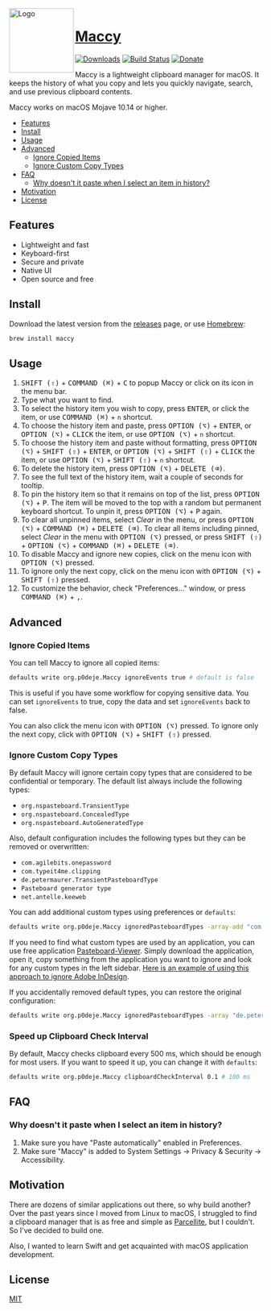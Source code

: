 
<img width="128px" src="https://maccy.app/img/maccy/Logo.png" alt="Logo" align="left" />

# [Maccy](https://maccy.app)

[![Downloads](https://img.shields.io/github/downloads/p0deje/Maccy/total.svg)](https://github.com/p0deje/Maccy/releases/latest)
[![Build Status](https://img.shields.io/bitrise/716921b669780314/master?token=3pMiCb5dpFzlO-7jTYtO3Q)](https://app.bitrise.io/app/716921b669780314)
[![Donate](https://img.shields.io/badge/buy%20me%20a%20coffee-donate-yellow.svg)](https://www.buymeacoffee.com/p0deje)

Maccy is a lightweight clipboard manager for macOS. It keeps the history of what you copy
and lets you quickly navigate, search, and use previous clipboard contents.

Maccy works on macOS Mojave 10.14 or higher.

<!-- vim-markdown-toc GFM -->

* [Features](#features)
* [Install](#install)
* [Usage](#usage)
* [Advanced](#advanced)
    * [Ignore Copied Items](#ignore-copied-items)
    * [Ignore Custom Copy Types](#ignore-custom-copy-types)
* [FAQ](#faq)
    * [Why doesn't it paste when I select an item in history?](#why-doesnt-it-paste-when-i-select-an-item-in-history)
* [Motivation](#motivation)
* [License](#license)

<!-- vim-markdown-toc -->

## Features

* Lightweight and fast
* Keyboard-first
* Secure and private
* Native UI
* Open source and free

## Install

Download the latest version from the [releases](https://github.com/p0deje/Maccy/releases/latest) page, or use [Homebrew](https://brew.sh/):

```sh
brew install maccy
```

## Usage

1. <kbd>SHIFT (⇧)</kbd> + <kbd>COMMAND (⌘)</kbd> + <kbd>C</kbd> to popup Maccy or click on its icon in the menu bar.
2. Type what you want to find.
3. To select the history item you wish to copy, press <kbd>ENTER</kbd>, or click the item, or use <kbd>COMMAND (⌘)</kbd> + `n` shortcut.
4. To choose the history item and paste, press <kbd>OPTION (⌥)</kbd> + <kbd>ENTER</kbd>, or <kbd>OPTION (⌥)</kbd> + <kbd>CLICK</kbd> the item, or use <kbd>OPTION (⌥)</kbd> + `n` shortcut.
5. To choose the history item and paste without formatting, press <kbd>OPTION (⌥)</kbd> + <kbd>SHIFT (⇧)</kbd> + <kbd>ENTER</kbd>, or <kbd>OPTION (⌥)</kbd> + <kbd>SHIFT (⇧)</kbd> + <kbd>CLICK</kbd> the item, or use <kbd>OPTION (⌥)</kbd> + <kbd>SHIFT (⇧)</kbd> + `n` shortcut.
6. To delete the history item, press <kbd>OPTION (⌥)</kbd> + <kbd>DELETE (⌫)</kbd>.
7. To see the full text of the history item, wait a couple of seconds for tooltip.
8. To pin the history item so that it remains on top of the list, press <kbd>OPTION (⌥)</kbd> + <kbd>P</kbd>. The item will be moved to the top with a random but permanent keyboard shortcut. To unpin it, press <kbd>OPTION (⌥)</kbd> + <kbd>P</kbd> again.
9. To clear all unpinned items, select _Clear_ in the menu, or press <kbd>OPTION (⌥)</kbd> + <kbd>COMMAND (⌘)</kbd> + <kbd>DELETE (⌫)</kbd>. To clear all items including pinned, select _Clear_ in the menu with  <kbd>OPTION (⌥)</kbd> pressed, or press <kbd>SHIFT (⇧)</kbd> + <kbd>OPTION (⌥)</kbd> + <kbd>COMMAND (⌘)</kbd> + <kbd>DELETE (⌫)</kbd>.
10. To disable Maccy and ignore new copies, click on the menu icon with <kbd>OPTION (⌥)</kbd> pressed.
11. To ignore only the next copy, click on the menu icon with <kbd>OPTION (⌥)</kbd> + <kbd>SHIFT (⇧)</kbd> pressed.
12. To customize the behavior, check "Preferences..." window, or press <kbd>COMMAND (⌘)</kbd> + <kbd>,</kbd>.

## Advanced

### Ignore Copied Items

You can tell Maccy to ignore all copied items:

```sh
defaults write org.p0deje.Maccy ignoreEvents true # default is false
```

This is useful if you have some workflow for copying sensitive data. You can set `ignoreEvents` to true, copy the data and set `ignoreEvents` back to false.

You can also click the menu icon with <kbd>OPTION (⌥)</kbd> pressed. To ignore only the next copy, click with <kbd>OPTION (⌥)</kbd> + <kbd>SHIFT (⇧)</kbd> pressed.

### Ignore Custom Copy Types

By default Maccy will ignore certain copy types that are considered to be confidential
or temporary. The default list always include the following types:

* `org.nspasteboard.TransientType`
* `org.nspasteboard.ConcealedType`
* `org.nspasteboard.AutoGeneratedType`

Also, default configuration includes the following types but they can be removed
or overwritten:

* `com.agilebits.onepassword`
* `com.typeit4me.clipping`
* `de.petermaurer.TransientPasteboardType`
* `Pasteboard generator type`
* `net.antelle.keeweb`

You can add additional custom types using preferences or `defaults`:

```sh
defaults write org.p0deje.Maccy ignoredPasteboardTypes -array-add "com.myapp.CustomType"
```

If you need to find what custom types are used by an application, you can use
free application [Pasteboard-Viewer](https://github.com/sindresorhus/Pasteboard-Viewer).
Simply download the application, open it, copy something from the application you
want to ignore and look for any custom types in the left sidebar. [Here is an example
of using this approach to ignore Adobe InDesign](https://github.com/p0deje/Maccy/issues/125).

If you accidentally removed default types, you can restore the original configuration:

```sh
defaults write org.p0deje.Maccy ignoredPasteboardTypes -array "de.petermaurer.TransientPasteboardType" "com.typeit4me.clipping" "Pasteboard generator type" "com.agilebits.onepassword" "net.antelle.keeweb"
```

### Speed up Clipboard Check Interval

By default, Maccy checks clipboard every 500 ms, which should be enough for most users. If you want
to speed it up, you can change it with `defaults`:

```sh
defaults write org.p0deje.Maccy clipboardCheckInterval 0.1 # 100 ms
```

## FAQ

### Why doesn't it paste when I select an item in history?

1. Make sure you have "Paste automatically" enabled in Preferences.
2. Make sure "Maccy" is added to System Settings -> Privacy & Security -> Accessibility.

## Motivation

There are dozens of similar applications out there, so why build another?
Over the past years since I moved from Linux to macOS, I struggled to find
a clipboard manager that is as free and simple as [Parcellite](http://parcellite.sourceforge.net),
but I couldn't. So I've decided to build one.

Also, I wanted to learn Swift and get acquainted with macOS application development.

## License

[MIT](./LICENSE)

